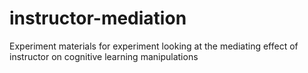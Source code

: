 # instructor-mediation
Experiment materials for experiment looking at the mediating effect of instructor on cognitive learning manipulations
